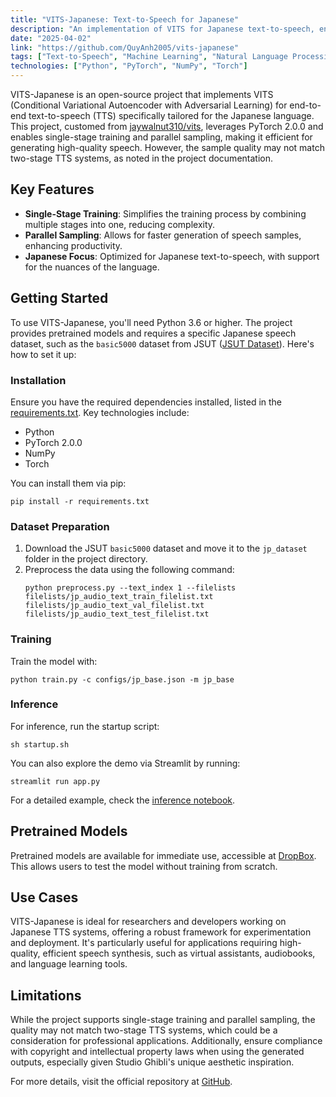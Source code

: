 ```yaml
---
title: "VITS-Japanese: Text-to-Speech for Japanese"
description: "An implementation of VITS for Japanese text-to-speech, enabling single-stage training and parallel sampling."
date: "2025-04-02"
link: "https://github.com/QuyAnh2005/vits-japanese"
tags: ["Text-to-Speech", "Machine Learning", "Natural Language Processing"]
technologies: ["Python", "PyTorch", "NumPy", "Torch"]
---
```


VITS-Japanese is an open-source project that implements VITS (Conditional Variational Autoencoder with Adversarial Learning) for end-to-end text-to-speech (TTS) specifically tailored for the Japanese language. This project, customed from [jaywalnut310/vits](https://github.com/jaywalnut310/vits), leverages PyTorch 2.0.0 and enables single-stage training and parallel sampling, making it efficient for generating high-quality speech. However, the sample quality may not match two-stage TTS systems, as noted in the project documentation.

## Key Features
- **Single-Stage Training**: Simplifies the training process by combining multiple stages into one, reducing complexity.
- **Parallel Sampling**: Allows for faster generation of speech samples, enhancing productivity.
- **Japanese Focus**: Optimized for Japanese text-to-speech, with support for the nuances of the language.

## Getting Started
To use VITS-Japanese, you'll need Python 3.6 or higher. The project provides pretrained models and requires a specific Japanese speech dataset, such as the `basic5000` dataset from JSUT ([JSUT Dataset](https://sites.google.com/site/shinnosuketakamichi/publication/jsut)). Here's how to set it up:

### Installation
Ensure you have the required dependencies installed, listed in the [requirements.txt](https://github.com/QuyAnh2005/vits-japanese/blob/main/requirements.txt). Key technologies include:
- Python
- PyTorch 2.0.0
- NumPy
- Torch

You can install them via pip:
```
pip install -r requirements.txt
```

### Dataset Preparation
1. Download the JSUT `basic5000` dataset and move it to the `jp_dataset` folder in the project directory.
2. Preprocess the data using the following command:
   ```
   python preprocess.py --text_index 1 --filelists filelists/jp_audio_text_train_filelist.txt filelists/jp_audio_text_val_filelist.txt filelists/jp_audio_text_test_filelist.txt
   ```

### Training
Train the model with:
```
python train.py -c configs/jp_base.json -m jp_base
```

### Inference
For inference, run the startup script:
```
sh startup.sh
```
You can also explore the demo via Streamlit by running:
```
streamlit run app.py
```
For a detailed example, check the [inference notebook](https://github.com/QuyAnh2005/vits-japanese/blob/main/vits_apply.ipynb).

## Pretrained Models
Pretrained models are available for immediate use, accessible at [DropBox](https://www.dropbox.com/s/e0h13tufx2oobn2/G_523000.pth?dl=0). This allows users to test the model without training from scratch.

## Use Cases
VITS-Japanese is ideal for researchers and developers working on Japanese TTS systems, offering a robust framework for experimentation and deployment. It's particularly useful for applications requiring high-quality, efficient speech synthesis, such as virtual assistants, audiobooks, and language learning tools.

## Limitations
While the project supports single-stage training and parallel sampling, the quality may not match two-stage TTS systems, which could be a consideration for professional applications. Additionally, ensure compliance with copyright and intellectual property laws when using the generated outputs, especially given Studio Ghibli's unique aesthetic inspiration.

For more details, visit the official repository at [GitHub](https://github.com/QuyAnh2005/vits-japanese).